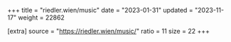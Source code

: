 +++
title = "riedler.wien/music"
date = "2023-01-31"
updated = "2023-11-17"
weight = 22862

[extra]
source = "https://riedler.wien/music/"
ratio = 11
size = 22
+++

